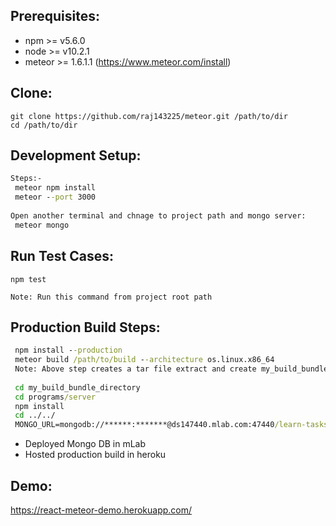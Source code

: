 Prerequisites:
--------------
 - npm >= v5.6.0
 - node >= v10.2.1 
 - meteor >= 1.6.1.1 (https://www.meteor.com/install)

Clone:
-----
````
git clone https://github.com/raj143225/meteor.git /path/to/dir
cd /path/to/dir
````
Development Setup:
-----------------
```cmd
Steps:-
 meteor npm install
 meteor --port 3000
 
Open another terminal and chnage to project path and mongo server:
 meteor mongo

```

Run Test Cases:
---------------
```cmp
npm test

Note: Run this command from project root path
```

Production Build Steps:
----------------------
```cmd
 npm install --production
 meteor build /path/to/build --architecture os.linux.x86_64
 Note: Above step creates a tar file extract and create my_build_bundle_directory
 
 cd my_build_bundle_directory
 cd programs/server
 npm install
 cd ../../
 MONGO_URL=mongodb://******:*******@ds147440.mlab.com:47440/learn-tasks ROOT_URL=https://react-meteor-demo.herokuapp.com/ node main.js
```

- Deployed Mongo DB in mLab
- Hosted production build in heroku

Demo:
----
https://react-meteor-demo.herokuapp.com/
